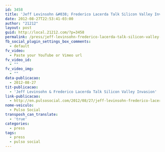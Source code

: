 ```yaml
---
id: 3458
title: 'Jeff Levinsohn &#038; Frederico Lacerda Talk Silicon Valley Invasion'
date: 2012-08-27T22:53:41-03:00
author: "21212"
layout: post
guid: http://local.21212.com/?p=3458
permalink: /press/jeff-levinsohn-frederico-lacerda-talk-silicon-valley-invasion/
fb_social_plugin_settings_box_comments:
  - default
fv_video:
  - Paste your YouTube or Vimeo url
fv_video_id:
  - ""
fv_video_img:
  - ""
data-publicacao:
  - 2012-08-27
tit-publicacao:
  - 'Jeff Levinsohn & Frederico Lacerda Talk Silicon Valley Invasion'
link-publicacao:
  - http://en.pulsosocial.com/2012/08/27/jeff-levinsohn-frederico-lacerda-talk-silicon-valley-invasion/
nome-veiculo:
  - Pulso Social
transposh_can_translate:
  - 'true'
categories:
  - press
tags:
  - press
  - pulso social
---
```

